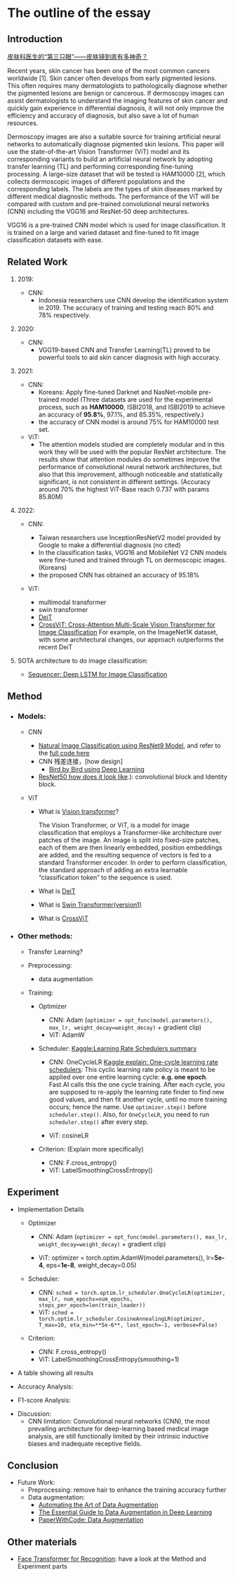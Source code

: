 # The outline of the essay

## Introduction
[皮肤科医生的“第三只眼”——皮肤镜到底有多神奇？](https://www.sohu.com/a/475925479_141656)

Recent years, skin cancer has been one of the most common cancers worldwide [1]. Skin cancer often develops from early pigmented lesions. This often requires many dermatologists to pathologically diagnose whether the pigmented lesions are benign or cancerous. If dermoscopy images can assist dermatologists to understand the imaging features of skin cancer and quickly gain experience in differential diagnosis, it will not only improve the efficiency and accuracy of diagnosis, but also save a lot of human resources. 

Dermoscopy images are also a suitable source for training artificial neural networks to automatically diagnose pigmented skin lesions. This paper will use the state-of-the-art Vision Transformer (ViT) model and its corresponding variants to build an artificial neural network by adopting transfer learning (TL) and performing corresponding fine-tuning processing. A large-size dataset that will be tested is HAM10000 [2], which collects dermoscopic images of different populations and the corresponding labels. The labels are the types of skin diseases marked by different medical diagnostic methods. The performance of the ViT will be compared with custom and pre-trained convolutional neural networks (CNN) including the VGG16 and ResNet-50 deep architectures.

VGG16 is a pre-trained CNN model which is used for image classification. It is trained on a large and varied dataset and fine-tuned to fit image classification datasets with ease.


## Related Work
1. 2019: 
    - CNN: 
        - Indonesia researchers use CNN develop the identification system in 2019. The accuracy of training and testing reach 80% and 78% respectively.
2. 2020: 
    - CNN:
        - VGG19-based CNN and Transfer Learning(TL) proved to be powerful tools to aid skin cancer diagnosis with high accuracy.

3. 2021: 
    - CNN: 
        - Koreans: Apply fine-tuned Darknet and NasNet-mobile pre-trained model (Three datasets are used for the experimental process, such as **HAM10000**, ISBI2018, and ISBI2019 to achieve an accuracy of **95.8%**, 97.1%, and 85.35%, respectively.)
        - the accuracy of CNN model is around 75% for HAM10000 test set. 
    - ViT:
        - The attention models studied are completely modular and in this work they will be used with the popular ResNet architecture. The results show that attention modules do sometimes improve the performance of convolutional neural network architectures, but also that this improvement, although noticeable and statistically significant, is not consistent in different settings. (Accuracy around 70% the highest ViT-Base reach 0.737 with params 85.80M)

4. 2022: 
    - CNN: 
        - Taiwan researchers use InceptionResNetV2 model provided by Google to make a differential diagnosis (no cited)
        - In the classification tasks, VGG16 and MobileNet V2 CNN models were fine-tuned and trained through TL on dermoscopic images. (Koreans)
        - the proposed CNN has obtained an accuracy of 95.18%
    
    - ViT:
        - multimodal transformer
        - swin transformer
        - [DeiT](https://paperswithcode.com/paper/deit-iii-revenge-of-the-vit)
        - [CrossViT: Cross-Attention Multi-Scale Vision Transformer for Image Classification](https://paperswithcode.com/paper/2103-14899) For example, on the ImageNet1K dataset, with some architectural changes, our approach outperforms the recent DeiT

5. SOTA architecture to do image classification:
    - [Sequencer: Deep LSTM for Image Classification](https://paperswithcode.com/paper/sequencer-deep-lstm-for-image-classification)


## Method
- ### Models: 
    - CNN
        - [Natural Image Classification using ResNet9 Model](https://medium.com/swlh/natural-image-classification-using-resnet9-model-6f9dc924cd6d), and refer to the [full code here](https://jovian.ai/rashissharma1701/image-classification-resnet9/v/8?utm_source=embed)
        - CNN 残差连接，[how design]
            - [Bird by Bird using Deep Learning](https://towardsdatascience.com/bird-by-bird-using-deep-learning-4c0fa81365d7)
        - [ResNet50 how does it look like](https://towardsdatascience.com/residual-networks-resnets-cb474c7c834a#:~:text=The%20identity%20block%20is%20the,a%5Bl%2B2%5D).): convolutional block and Identity block.

    - ViT
        - What is [Vision transformer](https://paperswithcode.com/method/vision-transformer)?

            The Vision Transformer, or ViT, is a model for image classification that employs a Transformer-like architecture over patches of the image. An image is split into fixed-size patches, each of them are then linearly embedded, position embeddings are added, and the resulting sequence of vectors is fed to a standard Transformer encoder. In order to perform classification, the standard approach of adding an extra learnable “classification token” to the sequence is used.

        - What is [DeiT](https://paperswithcode.com/paper/deit-iii-revenge-of-the-vit)

        - What is [Swin Transformer(version1)](https://paperswithcode.com/paper/swin-transformer-hierarchical-vision)

        - What is [CrossViT](https://paperswithcode.com/paper/2103-14899)

- ### Other methods:
    - Transfer Learning?
    - Preprocessing:
        - data augmentation

    - Training:
        - Optimizer
            - CNN: Adam (```optimizer = opt_func(model.parameters(), max_lr, weight_decay=weight_decay)``` + gradient clip)
            - ViT: AdamW


        - Scheduler: [Kaggle:Learning Rate Schedulers summary](https://www.kaggle.com/code/snnclsr/learning-rate-schedulers/)
            - CNN: OneCycleLR [Kaggle explain: One-cycle learning rate schedulers](https://www.kaggle.com/code/residentmario/one-cycle-learning-rate-schedulers/notebook): This cyclic learning rate policy is meant to be applied over one entire learning cycle: **e.g. one epoch**. Fast.AI calls this the one cycle training. After each cycle, you are supposed to re-apply the learning rate finder to find new good values, and then fit another cycle, until no more training occurs; hence the name. Use ```optimizer.step()``` before ```scheduler.step()```. Also, for ```OneCycleLR```, you need to run ```scheduler.step()``` after every step.

            - ViT: cosineLR
        
        - Criterion: (Explain more specifically)
            - CNN: F.cross_entropy()
            - ViT: LabelSmoothingCrossEntropy()

         

## Experiment
- Implementation Details 
    - Optimizer
        - CNN: Adam (```optimizer = opt_func(model.parameters(), max_lr, weight_decay=weight_decay)``` + gradient clip)

        - ViT: optimizer = torch.optim.AdamW(model.parameters(), lr=**5e-4**, eps=**1e-8**, weight_decay=0.05)

    - Scheduler:
        - CNN: ```sched = torch.optim.lr_scheduler.OneCycleLR(optimizer, max_lr, num_epochs=num_epochs, steps_per_epoch=len(train_loader))```
        - ViT: ```sched = torch.optim.lr_scheduler.CosineAnnealingLR(optimizer, T_max=10, eta_min=**5e-6**, last_epoch=-1, verbose=False)```

    - Criterion:
        - CNN: F.cross_entropy()
        - ViT: LabelSmoothingCrossEntropy(smoothing=1)
    

- A table showing all results

- Accuracy Analysis:

- F1-score Analysis:

<!-- - CNN Analysis:
    - experiment results (metric): Accuracy, Precision, Recall, F1-score

- ViT Analysis:
    - experiment results (metric): Accuracy, Precision, Recall, F1-score

- Fined Tuned ViT Analysis:
    - Compare different loss function (timm.loss.LabelSmoothingCrossEntropy vs nn.CrossEntropyLoss)
    - Compare different optimizer (torch.optim.SGD vs torch.optim.Adam)
    - Compare different regularization (dropout vs L2/weight decay vs L1) -->

- Discussion:
    - CNN limitation: Convolutional neural networks (CNN), the most prevailing architecture for deep-learning based medical image analysis, are still functionally limited by their intrinsic inductive biases and inadequate receptive fields.


## Conclusion 
- Future Work:
    - Preprocessing: remove hair to enhance the training accuracy further
    - Data augmentation: 
        - [Automating the Art of Data Augmentation](https://hazyresearch.stanford.edu/blog/2020-02-26-data-augmentation-part4)
        - [The Essential Guide to Data Augmentation in Deep Learning](https://www.v7labs.com/blog/data-augmentation-guide)
        - [PaperWithCode: Data Augmentation](https://paperswithcode.com/task/data-augmentation)
    
## Other materials
- [Face Transformer for Recognition](https://arxiv.org/pdf/2103.14803.pdf): have a look at the Method and Experiment parts


